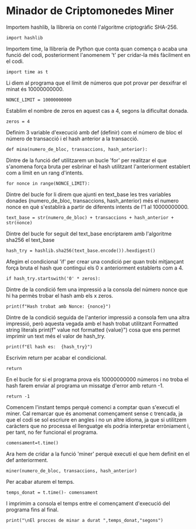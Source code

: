 # Minador de Criptomonedes Miner
Importem hashlib, la llibreria on conté l'algoritme criptogràfic SHA-256.

```
import hashlib
```

Importem time, la llibreria de Python que conta quan comença o acaba una funció del codi, posteriorment l'anomenem 't' per cridar-la més fàcilment en el codi.

```
import time as t
```

Li diem al programa que el límit de números que pot provar per desxifrar el minat és 10000000000.

```
NONCE_LIMIT = 10000000000
```

Establim el nombre de zeros en aquest cas a 4, segons la dificultat donada.

```
zeros = 4
```

Definim 3 variable d'execució amb def (definir) com el número de bloc el número de transacció i el hash anterior a la transacció.

```
def mina(numero_de_bloc, transaccions, hash_anterior):
```

Dintre de la funció def utilitzarem un bucle 'for' per realitzar el que s'anomena força bruta per esbrinar el hash utilitzant l'anteriorment establert com a límit en un rang d'intents.

```
for nonce in range(NONCE_LIMIT):
```

Dintre del bucle for li direm que ajunti en text_base les tres variables donades (numero_de_bloc, transaccions, hash_anterior) més el numero nonce en què s'establirà a partir de diferents intents de l'1 al 10000000000.

```
text_base = str(numero_de_bloc) + transaccions + hash_anterior + str(nonce)
```

Dintre del bucle for seguit del text_base encriptarem amb l'algoritme sha256 el text_base

```
hash_try = hashlib.sha256(text_base.encode()).hexdigest()
```

Afegim el condicional 'if' per crear una condició per quan trobi mitjançant força bruta el hash que contingui els 0 x anteriorment establerts com a 4.

```
if hash_try.startswith('0' * zeros):
```

Dintre de la condició fem una impressió a la consola del número nonce que hi ha permès trobar el hash amb els x zeros.

```
print(f"Hash trobat amb Nonce: {nonce}")
```

Dintre de la condició seguida de l'anterior impressió a consola fem una altra impressió, però aquesta vegada amb el hash trobat utilitzant Formatted string literals print(f" value not formatted {value}") cosa que ens permet imprimir un text més el valor de hash_try.

```
print(f"El hash es:  {hash_try}")
```

Escrivim return per acabar el condicional.

```
return
```

En el bucle for si el programa prova els 10000000000 números i no troba el hash farem enviar al programa un missatge d'error amb return -1.

```
return -1
```

Comencem l'instant temps perquè comenci a comptar quan s'executi el miner. Cal remarcar que és anomenat començament sense c trencada, ja que el codi se sol escriure en angles i no un altre idioma, ja que si utilitzem caràcters que no processa el llenguatge els podria interpretar erròniament i, per tant, no fer funcional el programa.

```
comensament=t.time()
```

Ara hem de cridar a la funció 'miner' perquè executi el que hem definit en el def anteriorment.

```
miner(numero_de_bloc, transaccions, hash_anterior)
```

Per acabar aturem el temps.

```
temps_donat = t.time()- comensament
```

I imprimim a consola el temps entre el començament d'execució del programa fins al final.

```
print("\nEl procces de minar a durat ",temps_donat,"segons")
```


















